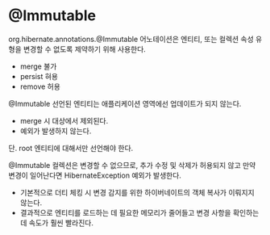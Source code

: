 # @Immutable

org.hibernate.annotations.@Immutable 어노테이션은 엔티티, 또는 컬렉션 속성 유형을 변경할 수 없도록 제약하기 위해 사용한다.

- merge 불가
- persist 혀용
- remove 허용

@Immutable 선언된 엔티티는 애플리케이션 영역에선 업데이트가 되지 않는다.

- merge 시 대상에서 제외된다.
- 예외가 발생하지 않는다.

단. root 엔티티에 대해서만 선언해야 한다.

@Immutable 컬렉션은 변경할 수 없으므로, 추가 수정 및 삭제가 허용되지 않고 만약 변경이 일어난다면 HibernateException 예외가 발생한다.

- 기본적으로 더티 체킹 시 변경 감지를 위한 하이버네이트의 객체 복사가 이뤄지지 않는다. 
- 결과적으로 엔티티를 로드하는 데 필요한 메모리가 줄어들고 변경 사항을 확인하는데 속도가 훨씬 빨라진다. 